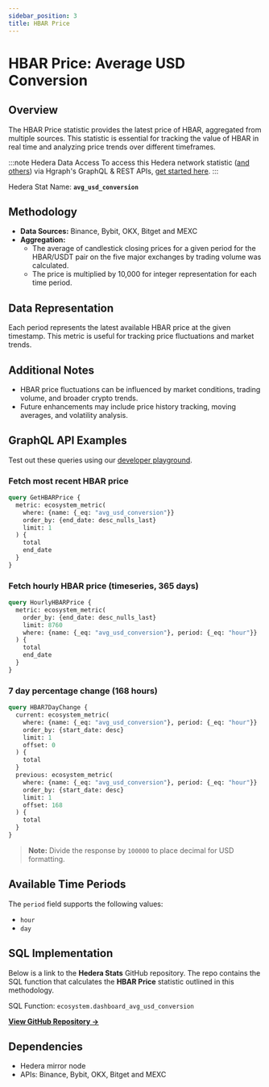 ```yaml
---
sidebar_position: 3
title: HBAR Price
---
```


# HBAR Price: Average USD Conversion

## Overview
The HBAR Price statistic provides the latest price of HBAR, aggregated from multiple sources. This statistic is essential for tracking the value of HBAR in real time and analyzing price trends over different timeframes.

:::note Hedera Data Access
To access this Hedera network statistic ([and others](/category/hedera-stats/)) via Hgraph's GraphQL & REST APIs, [get started here](https://www.hgraph.com/hedera).
:::

Hedera Stat Name: **`avg_usd_conversion`**

## Methodology
- **Data Sources:** Binance, Bybit, OKX, Bitget and MEXC
- **Aggregation:**
  - The average of candlestick closing prices for a given period for the HBAR/USDT pair on the five major exchanges by trading volume was calculated.
  - The price is multiplied by 10,000 for integer representation for each time period.

## Data Representation
Each period represents the latest available HBAR price at the given timestamp. This metric is useful for tracking price fluctuations and market trends.

## Additional Notes
- HBAR price fluctuations can be influenced by market conditions, trading volume, and broader crypto trends.
- Future enhancements may include price history tracking, moving averages, and volatility analysis.

## GraphQL API Examples

Test out these queries using our [developer playground](https://dashboard.hgraph.com).

### Fetch most recent HBAR price

```graphql
query GetHBARPrice {
  metric: ecosystem_metric(
    where: {name: {_eq: "avg_usd_conversion"}}
    order_by: {end_date: desc_nulls_last}
    limit: 1
  ) {
    total
    end_date
  }
}
```

### Fetch hourly HBAR price (timeseries, 365 days)

```graphql
query HourlyHBARPrice {
  metric: ecosystem_metric(
    order_by: {end_date: desc_nulls_last}
    limit: 8760
    where: {name: {_eq: "avg_usd_conversion"}, period: {_eq: "hour"}}
  ) {
    total
    end_date
  }
}
```

### 7 day percentage change (168 hours)

```graphql
query HBAR7DayChange {
  current: ecosystem_metric(
    where: {name: {_eq: "avg_usd_conversion"}, period: {_eq: "hour"}}
    order_by: {start_date: desc}
    limit: 1
    offset: 0
  ) {
    total
  }
  previous: ecosystem_metric(
    where: {name: {_eq: "avg_usd_conversion"}, period: {_eq: "hour"}}
    order_by: {start_date: desc}
    limit: 1
    offset: 168
  ) {
    total
  }
}
```

> **Note:** Divide the response by `100000` to place decimal for USD formatting.

## Available Time Periods

The `period` field supports the following values:

- `hour`
- `day`

## SQL Implementation

Below is a link to the **Hedera Stats** GitHub repository. The repo contains the SQL function that calculates the **HBAR Price** statistic outlined in this methodology.

SQL Function: `ecosystem.dashboard_avg_usd_conversion`

**[View GitHub Repository →](https://github.com/hgraph-io/hedera-stats)**

## Dependencies
* Hedera mirror node
* APIs: Binance, Bybit, OKX, Bitget and MEXC